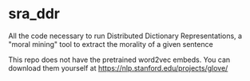 # sra_ddr

All the code necessary to run Distributed Dictionary Representations, a "moral mining" tool to extract the morality of a given sentence

This repo does not have the pretrained word2vec embeds. You can download them yourself at https://nlp.stanford.edu/projects/glove/
